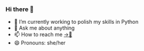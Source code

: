### Hi there 👋

- 🌱 I’m currently working to polish my skills in Python
- 💬 Ask me about anything
- 📫 How to reach me [→📧](dhritid1807@gmail.com)
- 😄 Pronouns: she/her

<!--
**DhRiTiD/DhRiTiD** is a ✨ _special_ ✨ repository because its `README.md` (this file) appears on your GitHub profile.

Here are some ideas to get you started:

- 🔭 I’m currently working on ...
- 🌱 I’m currently learning ...
- 👯 I’m looking to collaborate on ...
- 🤔 I’m looking for help with ...
- 💬 Ask me about ...
- 📫 How to reach me: ...
- 😄 Pronouns: ...
- ⚡ Fun fact: ...
-->

